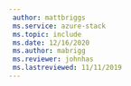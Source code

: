 ```yaml
---
 author: mattbriggs
 ms.service: azure-stack
 ms.topic: include
 ms.date: 12/16/2020
 ms.author: mabrigg
 ms.reviewer: johnhas
 ms.lastreviewed: 11/11/2019
---
```


